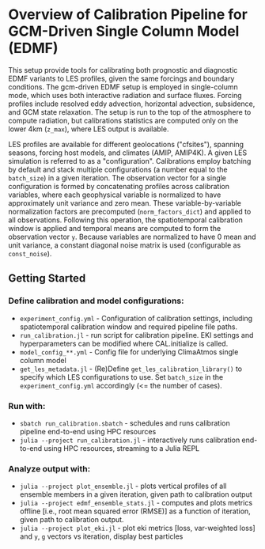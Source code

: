 # Overview of Calibration Pipeline for GCM-Driven Single Column Model (EDMF)

This setup provide tools for calibrating both prognostic and diagnostic EDMF variants to LES profiles, given the same forcings and boundary conditions. The gcm-driven EDMF setup is employed in single-column mode, which uses both interactive radiation and surface fluxes. Forcing profiles include resolved eddy advection, horizontal advection, subsidence, and GCM state relaxation. The setup is run to the top of the atmosphere to compute radiation, but calibrations statistics are computed only on the lower 4km (`z_max`), where LES output is available.

LES profiles are available for different geolocations ("cfsites"), spanning seasons, forcing host models, and climates (AMIP, AMIP4K). A given LES simulation is referred to as a "configuration". Calibrations employ batching by default and stack multiple configurations (a number equal to the `batch_size`) in a given iteration. The observation vector for a single configuration is formed by concatenating profiles across calibration variables, where each geophysical variable is normalized to have approximately unit variance and zero mean. These variable-by-variable normalization factors are precomputed (`norm_factors_dict`) and applied to all observations. Following this operation, the spatiotemporal calibration window is applied and temporal means are computed to form the observation vector `y`. Because variables are normalized to have 0 mean and unit variance, a constant diagonal noise matrix is used (configurable as `const_noise`).


## Getting Started

### Define calibration and model configurations:
- `experiment_config.yml` - Configuration of calibration settings, including spatiotemporal calibration window and required pipeline file paths.
- `run_calibration.jl` - run script for calibration pipeline. EKI settings and hyperparameters can be modified where CAL.initialize is called.
- `model_config_**.yml` - Config file for underlying ClimaAtmos single column model
- `get_les_metadata.jl` - (Re)Define `get_les_calibration_library()` to specify which LES configurations to use. Set `batch_size` in the `experiment_config.yml` accordingly (<= the number of cases).

### Run with:
- `sbatch run_calibration.sbatch` -  schedules and runs calibration pipeline end-to-end using HPC resources
- `julia --project run_calibration.jl` - interactively runs calibration end-to-end using HPC resources, streaming to a Julia REPL

### Analyze output with:
- `julia --project plot_ensemble.jl` - plots vertical profiles of all ensemble members in a given iteration, given path to calibration output
- `julia --project edmf_ensemble_stats.jl` - computes and plots metrics offline [i.e., root mean squared error (RMSE)] as a function of iteration, given path to calibration output.
- `julia --project plot_eki.jl` - plot eki metrics [loss, var-weighted loss] and `y`, `g` vectors vs iteration, display best particles


